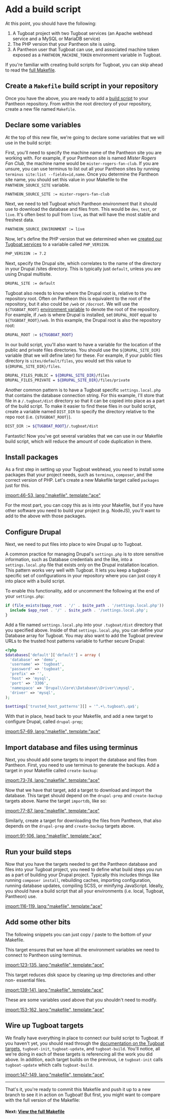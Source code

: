 # Add a build script

At this point, you should have the following:

1. A Tugboat project with two Tugboat services (an Apache webhead service and a
   MySQL or MariaDB service)
2. The PHP version that your Pantheon site is using.
3. A Pantheon user that Tugboat can use, and associated machine token exposed as
   a `PANTHEON_MACHINE_TOKEN` environment variable in Tugboat.

If you're familiar with creating build scripts for Tugboat, you can skip ahead
to read the [full Makefile](../full-makefile/index.md).

## Create a `Makefile` build script in your repository
Once you have the above, you are ready to add a [build script](/build-script/index.md)
to your Pantheon repository. From within the root directory of your repository,
create a new file named `Makefile`.

## Declare some variables
At the top of this new file, we're going to declare some variables that we will
use in the build script:

First, you'll need to specify the machine name of the Pantheon site you are
working with. For example, if your Pantheon site is named *Mister Rogers Fan
Club*, the machine name would be `mister-rogers-fan-club`. If you are unsure,
you can use terminus to list out all your Pantheon sites by running `terminus
site:list --fields=id,name`. Once you determine the Pantheon site name, you
should set this value in your Makefile to the `PANTHEON_SOURCE_SITE` variable.

```bash
PANTHEON_SOURCE_SITE := mister-rogers-fan-club
```

Next, we need to tell Tugboat which Pantheon environment that it should use to
download the database and files from. This would be `dev`, `test`, or `live`.
It's often best to pull from `live`, as that will have the most stable and
freshest data.

```bash
PANTHEON_SOURCE_ENVIRONMENT := live
```

Now, let's define the PHP version that we determined when we [created our
Tugboat services](../add-services/index.md) to a variable called `PHP_VERSION`.

```bash
PHP_VERSION := 7.2
```

Next, specify the Drupal site, which correlates to the name of the directory in
your Drupal /sites directory. This is typically just `default`, unless you are
using Drupal multisite.

```bash
DRUPAL_SITE := default
```

Tugboat also needs to know where the Drupal root is, relative to the repository
root. Often on Pantheon this is equivalent to the root of the repository, but it
also could be `/web` or `/docroot`. We will use the `${TUGBOAT_ROOT}`
[environment variable](/build-script/environment-variables/index.md) to denote
the root of the repository. For example, if `/web` is where Drupal is installed,
set `DRUPAL_ROOT` equal to `${TUGBOAT_ROOT}/web`. In this example, the Drupal
root is also the repository root:

```bash
DRUPAL_ROOT := ${TUGBOAT_ROOT}
```

In our build script, you'll also want to have a variable for the location of the
public and private files directories. You should use the `${DRUPAL_SITE_DIR}`
variable (that we will define later) for these.  For example, if your public
files directory is `sites/default/files`, you would set this value to
`${DRUPAL_SITE_DIR}/files`.

```bash
DRUPAL_FILES_PUBLIC = ${DRUPAL_SITE_DIR}/files
DRUPAL_FILES_PRIVATE = ${DRUPAL_SITE_DIR}/files/private
```

Another common pattern is to have a Tugboat specific `settings.local.php` that
contains the database connection string. For this example, I'll store that file
in a `/.tugboat/dist` directory so that it can be copied into place as a part
of the build script. To make it easier to find these files in our build script,
create a variable named `DIST_DIR` to specify the directory relative to the repo
root (i.e. `{$TUGBOAT_ROOT}`).

```bash
DIST_DIR := ${TUGBOAT_ROOT}/.tugboat/dist
```

Fantastic! Now you've got several variables that we can use in our Makefile
build script, which will reduce the amount of code duplication in there.

## Install packages

As a first step in setting up your Tugboat webhead, you need to install some
packages that your project needs, such as `terminus`, `composer`, and the
correct version of PHP. Let's create a new Makefile target called `packages`
just for this.

[import:46-53, lang:"makefile", template:"ace"](../full-makefile/Makefile)

For the most part, you can copy this as is into your Makefile, but if you have
other software you need to build your project (e.g. NodeJS), you'll want to
add to the above with those packages.

## Configure Drupal

Next, we need to put files into place to wire Drupal up to Tugboat.

A common practice for managing Drupal's `settings.php` is to store sensitive
information, such as Database credentials and the like, into a
`settings.local.php` file that exists only on the Drupal installation location.
This pattern works very well with Tugboat. It lets you keep a tugboat-specific
set of configurations in your repository where you can just copy it into place
with a build script.

To enable this functionality, add or uncomment the following at the end of your
`settings.php`:

```php
if (file_exists($app_root . '/' . $site_path . '/settings.local.php')) {
  include $app_root . '/' . $site_path . '/settings.local.php';
}
```

Add a file named `settings.local.php` into your `.tugboat/dist` directory that
you specified above. Inside of that `settings.local.php`, you can define your
Database array for Tugboat. You may also want to add the Tugboat preview URLs to
the trusted host patterns variable to further secure Drupal:

```php
<?php
$databases['default']['default'] = array (
  'database' => 'demo',
  'username' => 'tugboat',
  'password' => 'tugboat',
  'prefix' => '',
  'host' => 'mysql',
  'port' => '3306',
  'namespace' => 'Drupal\\Core\\Database\\Driver\\mysql',
  'driver' => 'mysql',
);

$settings['trusted_host_patterns'][] = '^.+\.tugboat\.qa$';
```

With that in place, head back to your Makefile, and add a new target to
configure Drupal, called `drupal-prep`;

[import:57-69, lang:"makefile", template:"ace"](../full-makefile/Makefile)

## Import database and files using terminus

Next, you should add some targets to import the database and files from
Pantheon. First, you need to use terminus to generate the backups. Add a target
in your Makefile called `create-backup`:

[import:73-74, lang:"makefile", template:"ace"](../full-makefile/Makefile)

Now that we have that target, add a target to download and import the database.
This target should depend on the `drupal-prep` and `create-backup` targets
above. Name the target `importdb`, like so:

[import:77-87, lang:"makefile", template:"ace"](../full-makefile/Makefile)

Similarly, create a target for downloading the files from Pantheon, that also
depends on the `drupal-prep` and `create-backup` targets above.

[import:91-106, lang:"makefile", template:"ace"](../full-makefile/Makefile)

## Run your build steps

Now that you have the targets needed to get the Pantheon database and files into
your Tugboat project, you need to define what build steps you run as a part of
building your Drupal project. Typically this includes things like running
`composer install`, rebuilding caches, importing configuration, running database
updates, compiling SCSS, or minifying JavaScript. Ideally, you should have a
build script that all your environments (i.e. local, Tugboat, Pantheon) use.

[import:116-119, lang:"makefile", template:"ace"](../full-makefile/Makefile)

## Add some other bits 

The following snippets you can just copy / paste to the bottom of your Makefile.

This target ensures that we have all the environment variables we need to
connect to Pantheon using terminus.

[import:123-135, lang:"makefile", template:"ace"](../full-makefile/Makefile)

This target reduces disk space by cleaning up tmp directories and other non-
essential files.

[import:139-141, lang:"makefile", template:"ace"](../full-makefile/Makefile)

These are some variables used above that you shouldn't need to modify.

[import:153-162, lang:"makefile", template:"ace"](../full-makefile/Makefile)

## Wire up Tugboat targets

We finally have everything in place to connect our build script to Tugboat. If
you haven't yet, you should read through the [documentation on the Tugboat
targets](/build-script/index.md#makefile), `tugboat-init`, `tugboat-update`, and
`tugboat-build`. You'll notice, all we're doing in each of these targets is
referencing all the work you did above. In addition, each target builds on the
previous, i.e `tugboat-init` calls `tugboat-update` which calls `tugboat-build`.

[import:147-149, lang:"makefile", template:"ace"](../full-makefile/Makefile)

---

That's it, you're ready to commit this Makefile and push it up to a new branch
to see it in action on Tugboat! But first, you might want to compare with the
full version of the Makefile:

#### Next: [View the full Makefile](../full-makefile/index.md)
